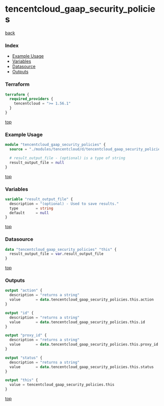 # tencentcloud_gaap_security_policies

[back](../tencentcloud.md)

### Index

- [Example Usage](#example-usage)
- [Variables](#variables)
- [Datasource](#datasource)
- [Outputs](#outputs)

### Terraform

```terraform
terraform {
  required_providers {
    tencentcloud = ">= 1.56.1"
  }
}
```

[top](#index)

### Example Usage

```terraform
module "tencentcloud_gaap_security_policies" {
  source = "./modules/tencentcloud/d/tencentcloud_gaap_security_policies"

  # result_output_file - (optional) is a type of string
  result_output_file = null
}
```

[top](#index)

### Variables

```terraform
variable "result_output_file" {
  description = "(optional) - Used to save results."
  type        = string
  default     = null
}
```

[top](#index)

### Datasource

```terraform
data "tencentcloud_gaap_security_policies" "this" {
  result_output_file = var.result_output_file
}
```

[top](#index)

### Outputs

```terraform
output "action" {
  description = "returns a string"
  value       = data.tencentcloud_gaap_security_policies.this.action
}

output "id" {
  description = "returns a string"
  value       = data.tencentcloud_gaap_security_policies.this.id
}

output "proxy_id" {
  description = "returns a string"
  value       = data.tencentcloud_gaap_security_policies.this.proxy_id
}

output "status" {
  description = "returns a string"
  value       = data.tencentcloud_gaap_security_policies.this.status
}

output "this" {
  value = tencentcloud_gaap_security_policies.this
}
```

[top](#index)